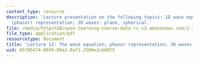 ```yaml
---
content_type: resource
description: 'Lecture presentation on the following topics: 1D wave equation; complex
  (phasor) representation; 3D waves: plane, spherical.'
file: /media/https%3A/open-learning-course-data-rc.s3.amazonaws.com/2-71-optics-spring-2009/8570547486f689a28af12509e2cb6875_MIT2_71S09_lec12.pdf
file_type: application/pdf
resourcetype: Document
title: 'Lecture 12: The wave equation; phasor representation; 3D waves'
uid: 85705474-86f6-89a2-8af1-2509e2cb6875
---
```

